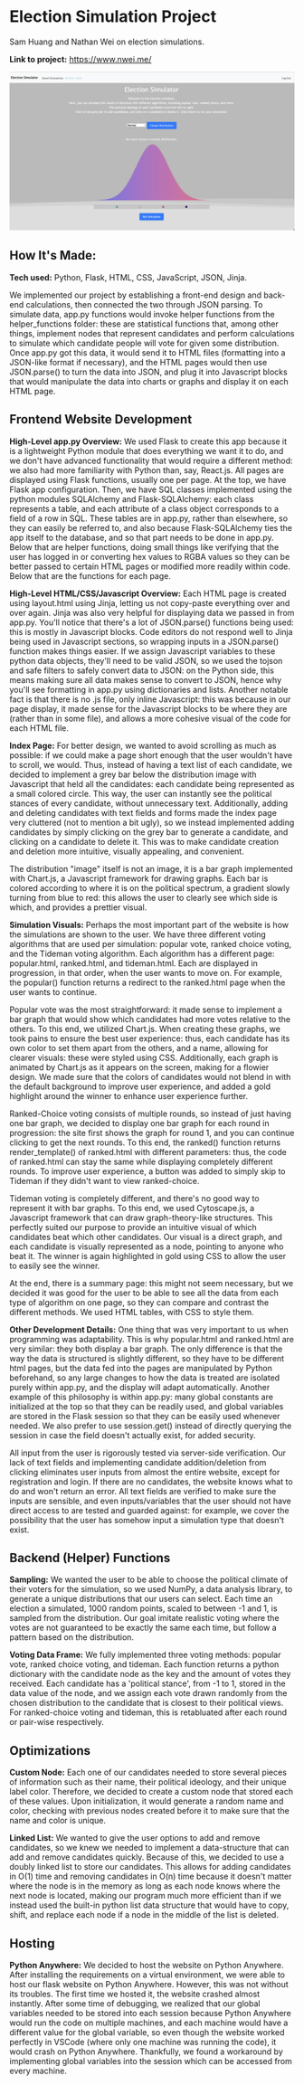 # Election Simulation Project
Sam Huang and Nathan Wei on election simulations.

**Link to project:** https://www.nwei.me/

![Alt text](static/ReadMe.png?raw=true)

## How It's Made:

**Tech used:** Python, Flask, HTML, CSS, JavaScript, JSON, Jinja.

We implemented our project by establishing a front-end design and back-end calculations, then connected the two through JSON parsing. To simulate data, app.py functions would invoke helper functions from the helper_functions folder: these are statistical functions that, among other things, implement nodes that represent candidates and perform calculations to simulate which candidate people will vote for given some distribution. Once app.py got this data, it would send it to HTML files (formatting into a JSON-like format if necessary), and the HTML pages would then use JSON.parse() to turn the data into JSON, and plug it into Javascript blocks that would manipulate the data into charts or graphs and display it on each HTML page.

## Frontend Website Development

**High-Level app.py Overview:** We used Flask to create this app because it is a lightweight Python module that does everything we want it to do, and we don't have advanced functionality that would require a different method: we also had more familiarity with Python than, say, React.js. All pages are displayed using Flask functions, usually one per page. At the top, we have Flask app configuration. Then, we have SQL classes implemented using the python modules SQLAlchemy and Flask-SQLAlchemy: each class represents a table, and each attribute of a class object corresponds to a field of a row in SQL. These tables are in app.py, rather than elsewhere, so they can easily be referred to, and also because Flask-SQLAlchemy ties the app itself to the database, and so that part needs to be done in app.py. Below that are helper functions, doing small things like verifying that the user has logged in or converting hex values to RGBA values so they can be better passed to certain HTML pages or modified more readily within code. Below that are the functions for each page.

**High-Level HTML/CSS/Javascript Overview:** Each HTML page is created using layout.html using Jinja, letting us not copy-paste everything over and over again. Jinja was also very helpful for displaying data we passed in from app.py. You'll notice that there's a lot of JSON.parse() functions being used: this is mostly in Javascript blocks. Code editors do not respond well to Jinja being used in Javascript sections, so wrapping inputs in a JSON.parse() function makes things easier. If we assign Javascript variables to these python data objects, they'll need to be valid JSON, so we used the tojson and safe filters to safely convert data to JSON: on the Python side, this means making sure all data makes sense to convert to JSON, hence why you'll see formatting in app.py using dictionaries and lists. Another notable fact is that there is no .js file, only inline Javascript: this was because in our page display, it made sense for the Javascript blocks to be where they are (rather than in some file), and allows a more cohesive visual of the code for each HTML file.

**Index Page:** For better design, we wanted to avoid scrolling as much as possible: if we could make a page short enough that the user wouldn't have to scroll, we would. Thus, instead of having a text list of each candidate, we decided to implement a grey bar below the distribution image with Javascript that held all the candidates: each candidate being represented as a small colored circle. This way, the user can instantly see the political stances of every candidate, without unnecessary text. Additionally, adding and deleting candidates with text fields and forms made the index page very cluttered (not to mention a bit ugly), so we instead implemented adding candidates by simply clicking on the grey bar to generate a candidate, and clicking on a candidate to delete it. This was to make candidate creation and deletion more intuitive, visually appealing, and convenient. 

The distribution "image" itself is not an image, it is a bar graph implemented with Chart.js, a Javascript framework for drawing graphs. Each bar is colored according to where it is on the political spectrum, a gradient slowly turning from blue to red: this allows the user to clearly see which side is which, and provides a prettier visual.

**Simulation Visuals:** Perhaps the most important part of the website is how the simulations are shown to the user. We have three different voting algorithms that are used per simulation: popular vote, ranked choice voting, and the Tideman voting algorithm. Each algorithm has a different page: popular.html, ranked.html, and tideman.html. Each are displayed in progression, in that order, when the user wants to move on. For example, the popular() function returns a redirect to the ranked.html page when the user wants to continue.

Popular vote was the most straightforward: it made sense to implement a bar graph that would show which candidates had more votes relative to the others. To this end, we utilized Chart.js. When creating these graphs, we took pains to ensure the best user experience: thus, each candidate has its own color to set them apart from the others, and a name, allowing for clearer visuals: these were styled using CSS. Additionally, each graph is animated by Chart.js as it appears on the screen, making for a flowier design. We made sure that the colors of candidates would not blend in with the default background to improve user experience, and added a gold highlight around the winner to enhance user experience further.

Ranked-Choice voting consists of multiple rounds, so instead of just having one bar graph, we decided to display one bar graph for each round in progression: the site first shows the graph for round 1, and you can continue clicking to get the next rounds. To this end, the ranked() function returns render_template() of ranked.html with different parameters: thus, the code of ranked.html can stay the same while displaying completely different rounds. To improve user experience, a button was added to simply skip to Tideman if they didn't want to view ranked-choice.

Tideman voting is completely different, and there's no good way to represent it with bar graphs. To this end, we used Cytoscape.js, a Javascript framework that can draw graph-theory-like structures. This perfectly suited our purpose to provide an intuitive visual of which candidates beat which other candidates. Our visual is a direct graph, and each candidate is visually represented as a node, pointing to anyone who beat it. The winner is again highlighted in gold using CSS to allow the user to easily see the winner.

At the end, there is a summary page: this might not seem necessary, but we decided it was good for the user to be able to see all the data from each type of algorithm on one page, so they can compare and contrast the different methods. We used HTML tables, with CSS to style them.

**Other Development Details:** One thing that was very important to us when programming was adaptability. This is why popular.html and ranked.html are very similar: they both display a bar graph. The only difference is that the way the data is structured is slightly different, so they have to be different html pages, but the data fed into the pages are manipulated by Python beforehand, so any large changes to how the data is treated are isolated purely within app.py, and the display will adapt automatically. Another example of this philosophy is within app.py: many global constants are initialized at the top so that they can be readily used, and global variables are stored in the Flask session so that they can be easily used whenever needed. We also prefer to use session.get() instead of directly querying the session in case the field doesn't actually exist, for added security.

All input from the user is rigorously tested via server-side verification. Our lack of text fields and implementing candidate addition/deletion from clicking eliminates user inputs from almost the entire website, except for registration and login. If there are no candidates, the website knows what to do and won't return an error. All text fields are verified to make sure the inputs are sensible, and even inputs/variables that the user should not have direct access to are tested and guarded against: for example, we cover the possibility that the user has somehow input a simulation type that doesn't exist.

## Backend (Helper) Functions

**Sampling:** We wanted the user to be able to choose the political climate of their voters for the simulation, so we used NumPy, a data analysis library, to generate a unique distributions that our users can select. Each time an election a simulated, 1000 random points, scaled to between -1 and 1, is sampled from the distribution. Our goal imitate realistic voting where the votes are not guaranteed to be exactly the same each time, but follow a pattern based on the distribution.

**Voting Data Frame:** We fully implemented three voting methods: popular vote, ranked choice voting, and tideman. Each function returns a python dictionary with the candidate node as the key and the amount of votes they received. Each candidate has a 'political stance', from -1 to 1, stored in the data value of the node, and we assign each vote drawn randomly from the chosen distribution to the candidate that is closest to their political views. For ranked-choice voting and tideman, this is retabluated after each round or pair-wise respectively.

## Optimizations

**Custom Node:** Each one of our candidates needed to store several pieces of information such as their name, their political ideology, and their unique label color. Therefore, we decided to create a custom node that stored each of these values. Upon initialization, it would generate a random name and color, checking with previous nodes created before it to make sure that the name and color is unique.

**Linked List:** We wanted to give the user options to add and remove candidates, so we knew we needed to implement a data-structure that can add and remove candidates quickly. Because of this, we decided to use a doubly linked list to store our candidates. This allows for adding candidates in O(1) time and removing candidates in O(n) time because it doesn't matter where the node is in the memory as long as each node knows where the next node is located, making our program much more efficient than if we instead used the built-in python list data structure that would have to copy, shift, and replace each node if a node in the middle of the list is deleted.

## Hosting

**Python Anywhere:** We decided to host the website on Python Anywhere. After installing the requirements on a virtual environment, we were able to host our flask website on Python Anywhere. However, this was not without its troubles. The first time we hosted it, the website crashed almost instantly. After some time of debugging, we realized that our global variables needed to be stored into each session because Python Anywhere would run the code on multiple machines, and each machine would have a different value for the global variable, so even though the website worked perfectly in VSCode (where only one machine was running the code), it would crash on Python Anywhere. Thankfully, we found a workaround by implementing global variables into the session which can be accessed from every machine.